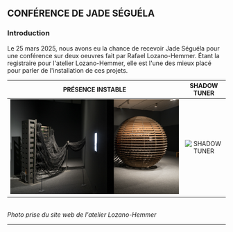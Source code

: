 ## CONFÉRENCE DE JADE SÉGUÉLA

### Introduction

Le 25 mars 2025, nous avons eu la chance de recevoir Jade Séguéla pour une conférence sur deux oeuvres fait par Rafael Lozano-Hemmer. Étant la registraire pour l'atelier Lozano-Hemmer, elle est l'une des mieux placé pour parler de l'installation de ces projets. 

PRÉSENCE INSTABLE | SHADOW TUNER
:-------------------------:|:-------------------------:
![PRÉSENCE INSTABLE](/studio_LOZANO-HEMMER/media/exposition_sphere_rafael_lozano.png)|![SHADOW TUNER](/studio_LOZANO-HEMMER/media/shadow_tuner_rafael_lozano.png)
<br>
<i> Photo prise du site web de l'atelier Lozano-Hemmer </i>

---

##
